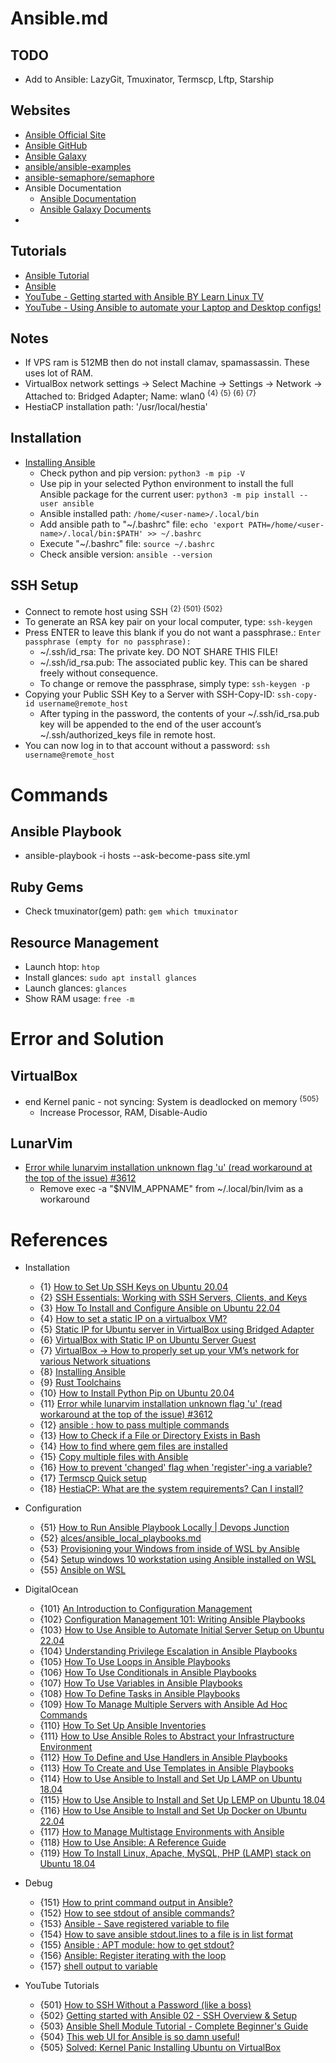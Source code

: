# Ansible.md

## TODO
* Add to Ansible: LazyGit, Tmuxinator, Termscp, Lftp, Starship

## Websites
* [Ansible Official Site](https://www.ansible.com/)
* [Ansible GitHub](https://github.com/ansible/ansible)
* [Ansible Galaxy](https://galaxy.ansible.com/)
* [ansible/ansible-examples](https://github.com/ansible/ansible-examples)
* [ansible-semaphore/semaphore](https://github.com/ansible-semaphore/semaphore)
* Ansible Documentation
  * [Ansible Documentation](https://docs.ansible.com/ansible/latest/index.html)
  * [Ansible Galaxy Documents](https://galaxy.ansible.com/docs/)
* []()

## Tutorials
* [Ansible Tutorial](https://www.tutorialspoint.com/ansible/index.htm)
* [Ansible](https://training.galaxyproject.org/training-material/topics/admin/tutorials/ansible/tutorial.html)
* [YouTube - Getting started with Ansible BY Learn Linux TV](https://www.youtube.com/playlist?list=PLT98CRl2KxKEUHie1m24-wkyHpEsa4Y70)
* [YouTube - Using Ansible to automate your Laptop and Desktop configs!](https://www.youtube.com/watch?v=gIDywsGBqf4)

## Notes
* If VPS ram is 512MB then do not install clamav, spamassassin. These uses lot of RAM.
* VirtualBox network settings -> Select Machine -> Settings -> Network -> Attached to: Bridged Adapter; Name: wlan0 <sup>{4} {5} {6} {7}</sup>
* HestiaCP installation path: '/usr/local/hestia'

## Installation
* [Installing Ansible](https://docs.ansible.com/ansible/latest/installation_guide/intro_installation.html)
  * Check python and pip version: `python3 -m pip -V`
  * Use pip in your selected Python environment to install the full Ansible package for the current user: `python3 -m pip install --user ansible`
  * Ansible installed path: `/home/<user-name>/.local/bin`
  * Add ansible path to "~/.bashrc" file: `echo 'export PATH=/home/<user-name>/.local/bin:$PATH' >> ~/.bashrc`
  * Execute "~/.bashrc" file: `source ~/.bashrc`
  * Check ansible version: `ansible --version`  

## SSH Setup
* Connect to remote host using SSH <sup>{2} {501} {502}</sup>
* To generate an RSA key pair on your local computer, type: `ssh-keygen`
* Press ENTER to leave this blank if you do not want a passphrase.: `Enter passphrase (empty for no passphrase):`
  * ~/.ssh/id_rsa: The private key. DO NOT SHARE THIS FILE!
  * ~/.ssh/id_rsa.pub: The associated public key. This can be shared freely without consequence.
  * To change or remove the passphrase, simply type: `ssh-keygen -p`
* Copying your Public SSH Key to a Server with SSH-Copy-ID: `ssh-copy-id username@remote_host`
  * After typing in the password, the contents of your ~/.ssh/id_rsa.pub key will be appended to the end of the user account’s ~/.ssh/authorized_keys file in remote host.
* You can now log in to that account without a password: `ssh username@remote_host`

# Commands

## Ansible Playbook
* ansible-playbook -i hosts --ask-become-pass site.yml

## Ruby Gems
* Check tmuxinator(gem) path: `gem which tmuxinator`

## Resource Management
* Launch htop: `htop`
* Install glances: `sudo apt install glances`
* Launch glances: `glances`
* Show RAM usage: `free -m`

# Error and Solution

## VirtualBox
* end Kernel panic - not syncing: System is deadlocked on memory <sup>{505}</sup>
  * Increase Processor, RAM, Disable-Audio

## LunarVim

* [Error while lunarvim installation unknown flag 'u' (read workaround at the top of the issue) #3612](https://github.com/LunarVim/LunarVim/issues/3612)
  * Remove exec -a "$NVIM_APPNAME" from ~/.local/bin/lvim as a workaround

# References

* Installation
  * {1} [How to Set Up SSH Keys on Ubuntu 20.04](https://www.digitalocean.com/community/tutorials/how-to-set-up-ssh-keys-on-ubuntu-20-04)
  * {2} [SSH Essentials: Working with SSH Servers, Clients, and Keys](https://www.digitalocean.com/community/tutorials/ssh-essentials-working-with-ssh-servers-clients-and-keys)
  * {3} [How To Install and Configure Ansible on Ubuntu 22.04](https://www.digitalocean.com/community/tutorials/how-to-install-and-configure-ansible-on-ubuntu-22-04)
  * {4} [How to set a static IP on a virtualbox VM?](https://forums.virtualbox.org/viewtopic.php?t=104442)
  * {5} [Static IP for Ubuntu server in VirtualBox using Bridged Adapter](https://superuser.com/questions/456057/static-ip-for-ubuntu-server-in-virtualbox-using-bridged-adapter)
  * {6} [VirtualBox with Static IP on Ubuntu Server Guest](https://www.ernieleseberg.com/virtualbox-with-static-ip-on-ubuntu-server-guest/)
  * {7} [VirtualBox → How to properly set up your VM’s network for various Network situations](https://medium.com/code-kings/virtualbox-how-to-properly-set-up-your-vms-network-for-various-network-situations-f589ee3a8f8)
  * {8} [Installing Ansible](https://docs.ansible.com/ansible/latest/installation_guide/intro_installation.html)
  * {9} [Rust Toolchains](https://rust-lang.github.io/rustup/concepts/toolchains.html)
  * {10} [How to Install Python Pip on Ubuntu 20.04](https://linuxize.com/post/how-to-install-pip-on-ubuntu-20.04/)
  * {11} [Error while lunarvim installation unknown flag 'u' (read workaround at the top of the issue) #3612](https://github.com/LunarVim/LunarVim/issues/3612)
  * {12} [ansible : how to pass multiple commands](https://stackoverflow.com/questions/24851575/ansible-how-to-pass-multiple-commands)
  * {13} [How to Check if a File or Directory Exists in Bash](https://linuxize.com/post/bash-check-if-file-exists/)
  * {14} [How to find where gem files are installed](https://stackoverflow.com/questions/19072070/how-to-find-where-gem-files-are-installed)
  * {15} [Copy multiple files with Ansible](https://stackoverflow.com/questions/36696952/copy-multiple-files-with-ansible)
  * {16} [How to prevent 'changed' flag when 'register'-ing a variable?](https://stackoverflow.com/questions/23946112/how-to-prevent-changed-flag-when-register-ing-a-variable)
  * {17} [Termscp Quick setup](https://termscp.veeso.dev/get-started.html)
  * {18} [HestiaCP: What are the system requirements? Can I install?](https://forum.hestiacp.com/t/what-are-the-system-requirements-can-i-install/375)

* Configuration
  * {51} [How to Run Ansible Playbook Locally | Devops Junction](https://www.middlewareinventory.com/blog/run-ansible-playbook-locally/)
  * {52} [alces/ansible_local_playbooks.md](https://gist.github.com/alces/caa3e7e5f46f9595f715f0f55eef65c1)
  * {53} [Provisioning your Windows from inside of WSL by Ansible](https://github.com/Wintus/Ansible-WSL)
  * {54} [Setup windows 10 workstation using Ansible installed on WSL](https://stackoverflow.com/questions/58345011/setup-windows-10-workstation-using-ansible-installed-on-wsl)
  * {55} [Ansible on WSL](https://www.reddit.com/r/ansible/comments/q9uqnu/ansible_on_wsl/)
  
* DigitalOcean
  * {101} [An Introduction to Configuration Management](https://www.digitalocean.com/community/tutorials/an-introduction-to-configuration-management)
  * {102} [Configuration Management 101: Writing Ansible Playbooks](https://www.digitalocean.com/community/tutorials/configuration-management-101-writing-ansible-playbooks)
  * {103} [How to Use Ansible to Automate Initial Server Setup on Ubuntu 22.04](https://www.digitalocean.com/community/tutorials/how-to-use-ansible-to-automate-initial-server-setup-on-ubuntu-22-04)
  * {104} [Understanding Privilege Escalation in Ansible Playbooks](https://www.digitalocean.com/community/tutorials/understanding-privilege-escalation-in-ansible-playbooks)
  * {105} [How To Use Loops in Ansible Playbooks](https://www.digitalocean.com/community/tutorials/how-to-use-loops-in-ansible-playbooks)
  * {106} [How To Use Conditionals in Ansible Playbooks](https://www.digitalocean.com/community/tutorials/how-to-use-conditionals-in-ansible-playbooks)
  * {107} [How To Use Variables in Ansible Playbooks](https://www.digitalocean.com/community/tutorials/how-to-use-variables-in-ansible-playbooks)
  * {108} [How To Define Tasks in Ansible Playbooks](https://www.digitalocean.com/community/tutorials/how-to-define-tasks-in-ansible-playbooks)
  * {109} [How To Manage Multiple Servers with Ansible Ad Hoc Commands](https://www.digitalocean.com/community/cheatsheets/how-to-manage-multiple-servers-with-ansible-ad-hoc-commands)
  * {110} [How To Set Up Ansible Inventories](https://www.digitalocean.com/community/tutorials/how-to-set-up-ansible-inventories)
  * {111} [How to Use Ansible Roles to Abstract your Infrastructure Environment](https://www.digitalocean.com/community/tutorials/how-to-use-ansible-roles-to-abstract-your-infrastructure-environment)
  * {112} [How To Define and Use Handlers in Ansible Playbooks](https://www.digitalocean.com/community/tutorials/how-to-define-and-use-handlers-in-ansible-playbooks)
  * {113} [How To Create and Use Templates in Ansible Playbooks](https://www.digitalocean.com/community/tutorials/how-to-create-and-use-templates-in-ansible-playbooks)
  * {114} [How to Use Ansible to Install and Set Up LAMP on Ubuntu 18.04](https://www.digitalocean.com/community/tutorials/how-to-use-ansible-to-install-and-set-up-lamp-on-ubuntu-18-04)
  * {115} [How to Use Ansible to Install and Set Up LEMP on Ubuntu 18.04](https://www.digitalocean.com/community/tutorials/how-to-use-ansible-to-install-and-set-up-lemp-on-ubuntu-18-04)
  * {116} [How to Use Ansible to Install and Set Up Docker on Ubuntu 22.04](https://www.digitalocean.com/community/tutorials/how-to-use-ansible-to-install-and-set-up-docker-on-ubuntu-22-04)
  * {117} [How to Manage Multistage Environments with Ansible](https://www.digitalocean.com/community/tutorials/how-to-manage-multistage-environments-with-ansible)
  * {118} [How to Use Ansible: A Reference Guide](https://www.digitalocean.com/community/cheatsheets/how-to-use-ansible-cheat-sheet-guide)
  * {119} [How To Install Linux, Apache, MySQL, PHP (LAMP) stack on Ubuntu 18.04](https://www.digitalocean.com/community/tutorials/how-to-install-linux-apache-mysql-php-lamp-stack-ubuntu-18-04)

* Debug
  * {151} [How to print command output in Ansible?](https://linuxhint.com/print-command-output-ansible/)
  * {152} [How to see stdout of ansible commands?](https://serverfault.com/questions/537060/how-to-see-stdout-of-ansible-commands)
  * {153} [Ansible - Save registered variable to file](https://stackoverflow.com/questions/26732241/ansible-save-registered-variable-to-file)
  * {154} [How to save ansible stdout.lines to a file is in list format](https://unix.stackexchange.com/questions/444677/how-to-save-ansible-stdout-lines-to-a-file-is-in-list-format)
  * {155} [Ansible : APT module: how to get stdout?](https://stackoverflow.com/questions/51410696/ansible-apt-module-how-to-get-stdout)
  * {156} [Ansible: Register iterating with the loop](https://stackoverflow.com/questions/68388949/ansible-register-iterating-with-the-loop)
  * {157} [shell output to variable](http://net.cmed.us/Home/unixlinux/ansible/shell-output-to-variable)

* YouTube Tutorials
  * {501} [How to SSH Without a Password (like a boss)](https://www.youtube.com/watch?v=j2vBT3T79Pg)
  * {502} [Getting started with Ansible 02 - SSH Overview & Setup](https://www.youtube.com/watch?v=-Q4T9wLsvOQ)
  * {503} [Ansible Shell Module Tutorial - Complete Beginner's Guide](https://www.youtube.com/watch?v=57gAqKvAKck)
  * {504} [This web UI for Ansible is so damn useful!](https://www.youtube.com/watch?v=NyOSoLn5T5U)
  * {505} [Solved: Kernel Panic Installing Ubuntu on VirtualBox](https://www.youtube.com/watch?v=cRLPPZdrHwM)
